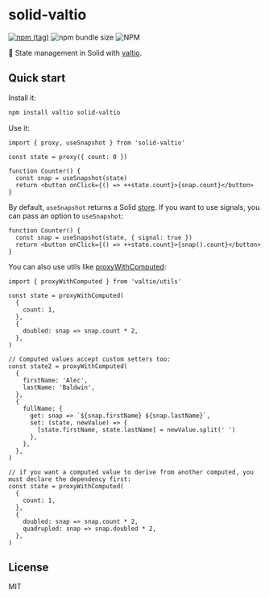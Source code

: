 # solid-valtio

[![npm (tag)](https://img.shields.io/npm/v/solid-valtio?style=flat&colorA=000000&colorB=000000)](https://www.npmjs.com/package/solid-valtio) ![npm bundle size](https://img.shields.io/bundlephobia/minzip/solid-valtio?style=flat&colorA=000000&colorB=000000) ![NPM](https://img.shields.io/npm/l/solid-valtio?style=flat&colorA=000000&colorB=000000)

💊 State management in Solid with [valtio](https://github.com/pmndrs/valtio).

## Quick start

Install it:

```bash
npm install valtio solid-valtio
```

Use it:

```tsx
import { proxy, useSnapshot } from 'solid-valtio'

const state = proxy({ count: 0 })

function Counter() {
  const snap = useSnapshot(state)
  return <button onClick={() => ++state.count}>{snap.count}</button>
}
```

By default, `useSnapshot` returns a Solid [store](https://docs.solidjs.com/concepts/stores). If you want to use signals, you can pass an option to `useSnapshot`:

```tsx
function Counter() {
  const snap = useSnapshot(state, { signal: true })
  return <button onClick={() => ++state.count}>{snap().count}</button>
}
```

You can also use utils like [proxyWithComputed](https://github.com/pmndrs/valtio#proxywithcomputed-util):

```tsx
import { proxyWithComputed } from 'valtio/utils'

const state = proxyWithComputed(
  {
    count: 1,
  },
  {
    doubled: snap => snap.count * 2,
  },
)

// Computed values accept custom setters too:
const state2 = proxyWithComputed(
  {
    firstName: 'Alec',
    lastName: 'Baldwin',
  },
  {
    fullName: {
      get: snap => `${snap.firstName} ${snap.lastName}`,
      set: (state, newValue) => {
        [state.firstName, state.lastName] = newValue.split(' ')
      },
    },
  },
)

// if you want a computed value to derive from another computed, you must declare the dependency first:
const state = proxyWithComputed(
  {
    count: 1,
  },
  {
    doubled: snap => snap.count * 2,
    quadrupled: snap => snap.doubled * 2,
  },
)
```

## License

MIT
